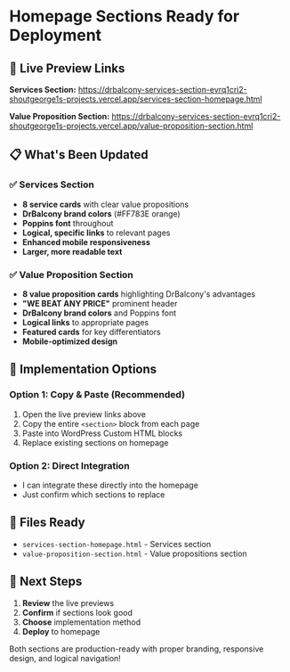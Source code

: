 # Homepage Sections Ready for Deployment

## 🚀 Live Preview Links

**Services Section:** https://drbalcony-services-section-evrq1cri2-shoutgeorge1s-projects.vercel.app/services-section-homepage.html

**Value Proposition Section:** https://drbalcony-services-section-evrq1cri2-shoutgeorge1s-projects.vercel.app/value-proposition-section.html

## 📋 What's Been Updated

### ✅ **Services Section**
- **8 service cards** with clear value propositions
- **DrBalcony brand colors** (#FF783E orange)
- **Poppins font** throughout
- **Logical, specific links** to relevant pages
- **Enhanced mobile responsiveness**
- **Larger, more readable text**

### ✅ **Value Proposition Section**
- **8 value proposition cards** highlighting DrBalcony's advantages
- **"WE BEAT ANY PRICE"** prominent header
- **DrBalcony brand colors** and Poppins font
- **Logical links** to appropriate pages
- **Featured cards** for key differentiators
- **Mobile-optimized design**

## 🔧 Implementation Options

### **Option 1: Copy & Paste (Recommended)**
1. Open the live preview links above
2. Copy the entire `<section>` block from each page
3. Paste into WordPress Custom HTML blocks
4. Replace existing sections on homepage

### **Option 2: Direct Integration**
- I can integrate these directly into the homepage
- Just confirm which sections to replace

## 📁 Files Ready
- `services-section-homepage.html` - Services section
- `value-proposition-section.html` - Value propositions section

## 🎯 Next Steps
1. **Review** the live previews
2. **Confirm** if sections look good
3. **Choose** implementation method
4. **Deploy** to homepage

Both sections are production-ready with proper branding, responsive design, and logical navigation!
